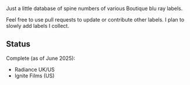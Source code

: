 Just a little database of spine numbers of various Boutique blu ray labels.

Feel free to use pull requests to update or contribute other labels. I plan to
slowly add labels I collect.


Status
------

Complete (as of June 2025):
  - Radiance UK/US
  - Ignite Films (US)
